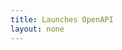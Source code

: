 ```yaml
---
title: Launches OpenAPI
layout: none
--- 
```


<RedoclyAPIBlock src='https://api.redocly.com/registry/bundle/adobe-developers/AEM-launches-author/experimental/openapi.yaml?branch=prod' typography='fontFamily: `"Source Sans Pro", sans-serif`' />
